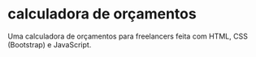 # calculadora de orçamentos
Uma calculadora de orçamentos para freelancers feita com HTML, CSS (Bootstrap) e JavaScript.
